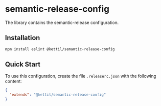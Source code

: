 # semantic-release-config

The library contains the semantic-release configuration.

## Installation

```bash
npm install eslint @kettil/semantic-release-config
```

## Quick Start

To use this configuration, create the file `.releaserc.json` with the following content:

```json
{
  "extends": "@kettil/semantic-release-config"
}
```

